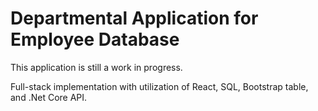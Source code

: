 # Departmental Application for Employee Database
This application is still a work in progress.

Full-stack implementation with utilization of React, SQL, Bootstrap table, and .Net Core API.
